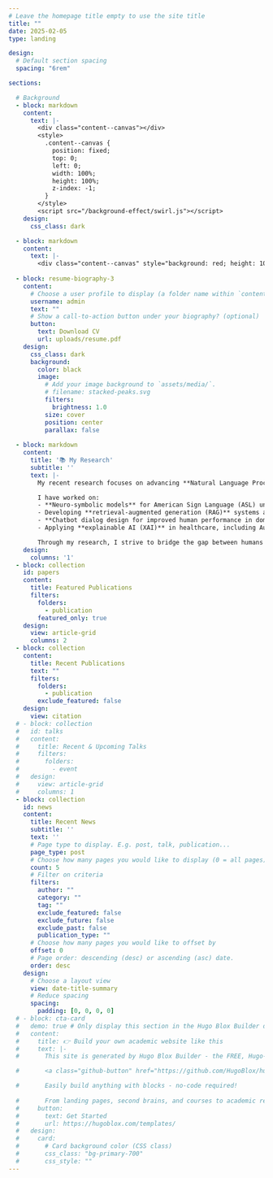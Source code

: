 ```yaml
---
# Leave the homepage title empty to use the site title
title: ""
date: 2025-02-05
type: landing

design:
  # Default section spacing
  spacing: "6rem"

sections: 

  # Background 
  - block: markdown
    content:
      text: |-
        <div class="content--canvas"></div>
        <style>
          .content--canvas {
            position: fixed;
            top: 0;
            left: 0;
            width: 100%;
            height: 100%;
            z-index: -1;
          }
        </style>
        <script src="/background-effect/swirl.js"></script>
    design:
      css_class: dark

  - block: markdown
    content:
      text: |-
        <div class="content--canvas" style="background: red; height: 100vh;"></div>
        
  - block: resume-biography-3
    content:
      # Choose a user profile to display (a folder name within `content/authors/`)
      username: admin
      text: ""
      # Show a call-to-action button under your biography? (optional)
      button:
        text: Download CV
        url: uploads/resume.pdf
    design:
      css_class: dark
      background:
        color: black
        image:
          # Add your image background to `assets/media/`.
          # filename: stacked-peaks.svg
          filters:
            brightness: 1.0
          size: cover
          position: center
          parallax: false
      
  - block: markdown
    content:
      title: '📚 My Research'
      subtitle: ''
      text: |-
        My recent research focuses on advancing **Natural Language Processing (NLP), Large Language Models (LLMs), Multimodal AI, and Human-AI Interaction** to tackle impactful challenges in science, health, and accessibility.

        I have worked on:
        - **Neuro-symbolic models** for American Sign Language (ASL) understanding, achieving high performance in isolated sign recognition and laying the groundwork for phoneme-to-sign pipelines.
        - Developing **retrieval-augmented generation (RAG)** systems and Chain-of-Query prompting techniques to enhance reasoning in LLMs.
        - **Chatbot dialog design for improved human performance in domain knowledge discovery**, optimizing conversational AI to facilitate efficient knowledge retrieval, enhance user engagement, and support domain-specific learning.
        - Applying **explainable AI (XAI)** in healthcare, including Autism Spectrum Disorder (ASD) and Attention-Deficit/Hyperactivity Disorder (ADHD) eye-tracking classification using cutting-edge models like Vision Transformers.

        Through my research, I strive to bridge the gap between humans and AI by creating solutions that are inclusive, transparent, and impactful. Collaboration fuels progress, so let’s connect and build something amazing together! 🚀😃
    design:
      columns: '1'
  - block: collection
    id: papers
    content:
      title: Featured Publications
      filters:
        folders:
          - publication
        featured_only: true
    design:
      view: article-grid
      columns: 2
  - block: collection
    content:
      title: Recent Publications
      text: ""
      filters:
        folders:
          - publication
        exclude_featured: false
    design:
      view: citation
  # - block: collection
  #   id: talks
  #   content:
  #     title: Recent & Upcoming Talks
  #     filters:
  #       folders:
  #         - event
  #   design:
  #     view: article-grid
  #     columns: 1
  - block: collection
    id: news
    content:
      title: Recent News
      subtitle: ''
      text: ''
      # Page type to display. E.g. post, talk, publication...
      page_type: post
      # Choose how many pages you would like to display (0 = all pages)
      count: 5
      # Filter on criteria
      filters:
        author: ""
        category: ""
        tag: ""
        exclude_featured: false
        exclude_future: false
        exclude_past: false
        publication_type: ""
      # Choose how many pages you would like to offset by
      offset: 0
      # Page order: descending (desc) or ascending (asc) date.
      order: desc
    design:
      # Choose a layout view
      view: date-title-summary
      # Reduce spacing
      spacing:
        padding: [0, 0, 0, 0]
  # - block: cta-card
  #   demo: true # Only display this section in the Hugo Blox Builder demo site
  #   content:
  #     title: 👉 Build your own academic website like this
  #     text: |-
  #       This site is generated by Hugo Blox Builder - the FREE, Hugo-based open source website builder trusted by 250,000+ academics like you.

  #       <a class="github-button" href="https://github.com/HugoBlox/hugo-blox-builder" data-color-scheme="no-preference: light; light: light; dark: dark;" data-icon="octicon-star" data-size="large" data-show-count="true" aria-label="Star HugoBlox/hugo-blox-builder on GitHub">Star</a>

  #       Easily build anything with blocks - no-code required!
        
  #       From landing pages, second brains, and courses to academic resumés, conferences, and tech blogs.
  #     button:
  #       text: Get Started
  #       url: https://hugoblox.com/templates/
  #   design:
  #     card:
  #       # Card background color (CSS class)
  #       css_class: "bg-primary-700"
  #       css_style: ""
---
```

